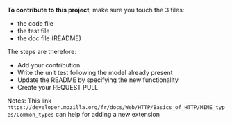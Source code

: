 **To contribute to this project**, make sure you touch the 3 files:
- the code file
- the test file
- the doc file (README)

The steps are therefore:
- Add your contribution
- Write the unit test following the model already present
- Update the README by specifying the new functionality
- Create your REQUEST PULL


Notes: This link `https://developer.mozilla.org/fr/docs/Web/HTTP/Basics_of_HTTP/MIME_types/Common_types` can help for adding a new extension
